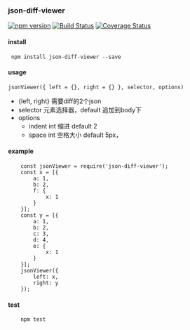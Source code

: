 ### json-diff-viewer
[![npm version](https://badge.fury.io/js/json-diff-viewer.svg)](https://badge.fury.io/js/json-diff-viewer)
[![Build Status](https://travis-ci.org/hongxuanlee/json-diff-viewer.svg?branch=master)](https://travis-ci.org/hongxuanlee/json-diff-viewer)
[![Coverage Status](https://coveralls.io/repos/github/hongxuanlee/json-diff-viewer/badge.svg?branch=master)](https://coveralls.io/github/hongxuanlee/json-diff-viewer?branch=master)

#### install 
```
 npm install json-diff-viewer --save
```

#### usage
`jsonViewer({ left = {}, right = {} }, selector, options)`
* {left, right} 需要diff的2个json
* selector 元素选择器，default 追加到body下
* options 
   - indent int 缩进 default 2
   - space  int 空格大小 default 5px， 

#### example
```
    const jsonViewer = require('json-diff-viewer');
    const x = [{
        a: 1,
        b: 2,
        f: {
            x: 1
        }
    }];
    const y = [{
        a: 1,
        b: 2,
        c: 3,
        d: 4,
        e: {
            x: 1
        }
    }];
    jsonViewer({
        left: x,
        right: y
    });
```

#### test 
```
    npm test
```
